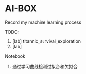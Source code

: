 # AI-BOX
Record my machine learning process

TODO:
1. [lab] titannic_survival_exploration
2. [lab] 

Notebook
1. 通过学习曲线检测过拟合和欠拟合

